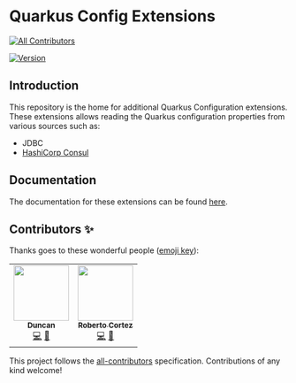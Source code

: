 # Quarkus Config Extensions
<!-- ALL-CONTRIBUTORS-BADGE:START - Do not remove or modify this section -->
[![All Contributors](https://img.shields.io/badge/all_contributors-2-orange.svg?style=flat-square)](#contributors-)
<!-- ALL-CONTRIBUTORS-BADGE:END -->

[![Version](https://img.shields.io/maven-central/v/io.quarkiverse.config/quarkus-config-extensions?logo=apache-maven&style=flat-square)](https://search.maven.org/artifact/io.quarkiverse.config/quarkus-config-extensions)

## Introduction

This repository is the home for additional Quarkus Configuration extensions.
These extensions allows reading the Quarkus configuration properties from various sources such as:

* JDBC
* [HashiCorp Consul](https://www.consul.io)

## Documentation

The documentation for these extensions can be found [here](https://quarkiverse.github.io/quarkiverse-docs/quarkus-config-extensions/dev/index.html).

## Contributors ✨

Thanks goes to these wonderful people ([emoji key](https://allcontributors.org/docs/en/emoji-key)):

<!-- ALL-CONTRIBUTORS-LIST:START - Do not remove or modify this section -->
<!-- prettier-ignore-start -->
<!-- markdownlint-disable -->
<table>
  <tr>
    <td align="center"><a href="http://www.mipagar.com"><img src="https://avatars.githubusercontent.com/u/168596?v=4?s=100" width="100px;" alt=""/><br /><sub><b>Duncan</b></sub></a><br /><a href="https://github.com/quarkiverse/quarkus-config-extensions/commits?author=dabloem" title="Code">💻</a> <a href="#maintenance-dabloem" title="Maintenance">🚧</a></td>
    <td align="center"><a href="http://www.radcortez.com"><img src="https://avatars.githubusercontent.com/u/5796305?v=4?s=100" width="100px;" alt=""/><br /><sub><b>Roberto Cortez</b></sub></a><br /><a href="https://github.com/quarkiverse/quarkus-config-extensions/commits?author=radcortez" title="Code">💻</a> <a href="#maintenance-radcortez" title="Maintenance">🚧</a></td>
  </tr>
</table>

<!-- markdownlint-restore -->
<!-- prettier-ignore-end -->

<!-- ALL-CONTRIBUTORS-LIST:END -->

This project follows the [all-contributors](https://github.com/all-contributors/all-contributors) specification. Contributions of any kind welcome!
